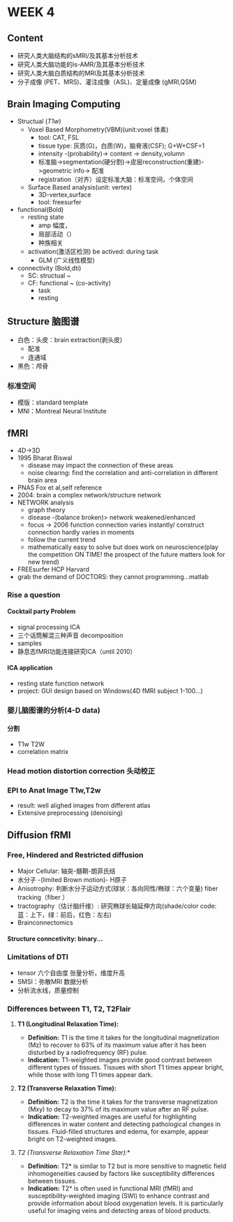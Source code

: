 # WEEK 4  
## Content
- 研究人类大脑结构的sMRI/及其基本分析技术
- 研究人类大脑功能的is-AMR/及其基本分析技术
- 研究人类大脑白质结构的MRI及其基本分析技术
- 分子成像 (PET、MRS)、灌注成像（ASL)、定量成像 (gMRl,QSM)
## Brain Imaging Computing
- Structual (*T1w*)
  - Voxel Based Morphometry(VBM)(unit:voxel 体素)
    * tool: CAT, FSL 
    * tissue type: 灰质(G)，白质(W)，脑脊液(CSF); G+W+CSF=1
    * intensity -(probability)-> content -> density,volumn
    * 标准脑->segmentation(硬分割)->皮层reconstruction(重建)->geometric info-> 配准 
    * registration（对齐）设定标准大脑：标准空间，个体空间
  - Surface Based analysis(unit: vertex)
    - 3D-vertex,surface
    - tool: freesurfer
- functional(Bold)
  - resting state
    - amp 幅度，
    - 局部活动（）
    - 种族相关
  - activation(激活区检测) be actived: during task
    - GLM (广义线性模型)
- connectivity (Bold,dti)
  - SC: structual ~
  - CF: functional ~ (co-activity)
    - task 
    - resting
## Structure 脑图谱
  - 白色：头皮：brain extraction(剥头皮)
    - 配准
    - 连通域
  - 黑色：颅骨
### 标准空间
* 模版：standard template 
* MNI：Montreal Neural Institute
## fMRI 
- 4D->3D
- 1995 Bharat Biswal
  - disease may impact the connection of these areas
  - noise clearing: find the correlation and anti-correlation in different brain area
- PNAS Fox et al,self reference
- 2004: brain a complex network/structure network
- NETWORK analysis
  - graph theory
  - disease -(balance broken)> network weakened/enhanced
  - focus -> 2006 function connection varies instantly/ construct connection hardly varies in moments
  - follow the current trend
  - mathematically easy to solve but does work on neuroscience(play the competition ON TIME! the prospect of the future matters look for new trend)
- FREEsurfer HCP Harvard 
- grab the demand of DOCTORS: they cannot programming...matlab
### Rise a question
#### Cocktail party Problem
- signal processing ICA
- 三个话筒解混三种声音 decomposition
- samples
- 静息态fMRI功能连接研究ICA（until 2010）
#### ICA application
- resting state function network
- project: GUI design based on Windows(4D fMRI subject 1-100...)
### 婴儿脑图谱的分析(4-D data)
#### 分割 
- T1w T2W 
- correlation matrix
### Head motion distortion correction 头动校正
### EPI to Anat Image T1w,T2w
- result: well alighed images from different atlas
- Extensive preprocessing (denoising)
## Diffusion fRMI
### Free, Hindered and Restricted diffusion
- Major Cellular: 轴突-髓鞘-朗菲氏结
- 水分子 -(limited Brown motion)- H原子
- Anisotrophy: 判断水分子运动方式(球状：各向同性/椭球：六个变量) fiber tracking（fiber ）
- tractography（估计脑纤维）: 研究椭球长轴延伸方向(shade/color code: 蓝：上下，绿：前后，红色：左右)
- Brainconnectomics
#### Structure conncetivity: binary...
### Limitations of DTI
- tensor 六个自由度 张量分析，维度升高
- SMSI：弥散MRI 数据分析
- 分析流水线，质量控制

### Differences between T1, T2, T2Flair
1. **T1 (Longitudinal Relaxation Time):**
   - **Definition:** T1 is the time it takes for the longitudinal magnetization (Mz) to recover to 63% of its maximum value after it has been disturbed by a radiofrequency (RF) pulse.
   - **Indication:** T1-weighted images provide good contrast between different types of tissues. Tissues with short T1 times appear bright, while those with long T1 times appear dark.

2. **T2 (Transverse Relaxation Time):**
   - **Definition:** T2 is the time it takes for the transverse magnetization (Mxy) to decay to 37% of its maximum value after an RF pulse.
   - **Indication:** T2-weighted images are useful for highlighting differences in water content and detecting pathological changes in tissues. Fluid-filled structures and edema, for example, appear bright on T2-weighted images.

3. **T2* (Transverse Relaxation Time Star):**
   - **Definition:** T2* is similar to T2 but is more sensitive to magnetic field inhomogeneities caused by factors like susceptibility differences between tissues.
   - **Indication:** T2* is often used in functional MRI (fMRI) and susceptibility-weighted imaging (SWI) to enhance contrast and provide information about blood oxygenation levels. It is particularly useful for imaging veins and detecting areas of blood products.
